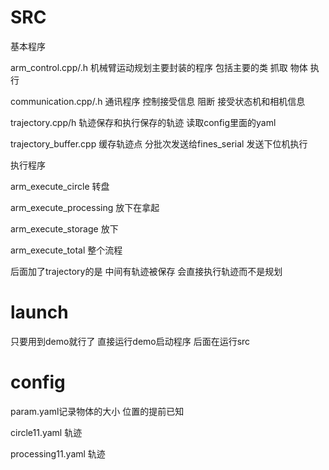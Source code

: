 # SRC

基本程序

arm_control.cpp/.h 机械臂运动规划主要封装的程序 包括主要的类 抓取 物体 执行

communication.cpp/.h 通讯程序 控制接受信息 阻断 接受状态机和相机信息

trajectory.cpp/h 轨迹保存和执行保存的轨迹 读取config里面的yaml 

trajectory_buffer.cpp 缓存轨迹点 分批次发送给fines_serial  发送下位机执行

执行程序

arm_execute_circle 转盘

arm_execute_processing 放下在拿起

arm_execute_storage 放下

arm_execute_total 整个流程

后面加了trajectory的是 中间有轨迹被保存 会直接执行轨迹而不是规划

# launch

只要用到demo就行了 直接运行demo启动程序 后面在运行src

# config

param.yaml记录物体的大小 位置的提前已知

circle11.yaml 轨迹

processing11.yaml 轨迹
